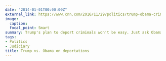```yaml
---
date: "2014-01-01T00:00:00Z"
external_link: https://www.cnn.com/2016/11/29/politics/trump-obama-criminal-deportations/index.html
image:
  caption: 
  focal_point: Smart
summary: Trump's plan to deport criminals won't be easy. Just ask Obama
tags:
- Politics
- Judiciary
title: Trump vs. Obama on deportations
---
```


